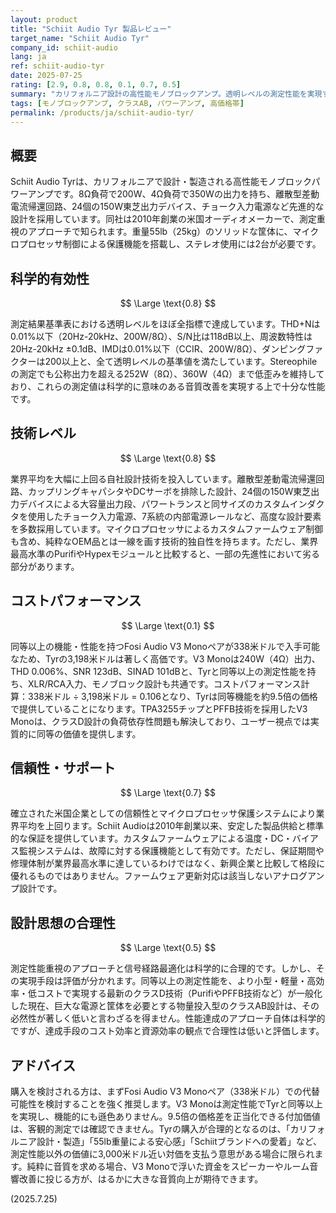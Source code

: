 ```yaml
---
layout: product
title: "Schiit Audio Tyr 製品レビュー"
target_name: "Schiit Audio Tyr"
company_id: schiit-audio
lang: ja
ref: schiit-audio-tyr
date: 2025-07-25
rating: [2.9, 0.8, 0.8, 0.1, 0.7, 0.5]
summary: "カリフォルニア設計の高性能モノブロックアンプ。透明レベルの測定性能を実現するも、同等機能のFosi Audio V3 Monoが338米ドルで入手可能なためコストパフォーマンスは著しく低い。"
tags: [モノブロックアンプ, クラスAB, パワーアンプ, 高価格帯]
permalink: /products/ja/schiit-audio-tyr/
---
```


## 概要

Schiit Audio Tyrは、カリフォルニアで設計・製造される高性能モノブロックパワーアンプです。8Ω負荷で200W、4Ω負荷で350Wの出力を持ち、離散型差動電流帰還回路、24個の150W東芝出力デバイス、チョーク入力電源など先進的な設計を採用しています。同社は2010年創業の米国オーディオメーカーで、測定重視のアプローチで知られます。重量55lb（25kg）のソリッドな筐体に、マイクロプロセッサ制御による保護機能を搭載し、ステレオ使用には2台が必要です。

## 科学的有効性

$$ \Large \text{0.8} $$

測定結果基準表における透明レベルをほぼ全指標で達成しています。THD+Nは0.01%以下（20Hz-20kHz、200W/8Ω）、S/N比は118dB以上、周波数特性は20Hz-20kHz ±0.1dB、IMDは0.01%以下（CCIR、200W/8Ω）、ダンピングファクターは200以上と、全て透明レベルの基準値を満たしています。Stereophileの測定でも公称出力を超える252W（8Ω）、360W（4Ω）まで低歪みを維持しており、これらの測定値は科学的に意味のある音質改善を実現する上で十分な性能です。

## 技術レベル

$$ \Large \text{0.8} $$

業界平均を大幅に上回る自社設計技術を投入しています。離散型差動電流帰還回路、カップリングキャパシタやDCサーボを排除した設計、24個の150W東芝出力デバイスによる大容量出力段、パワートランスと同サイズのカスタムインダクタを使用したチョーク入力電源、7系統の内部電源レールなど、高度な設計要素を多数採用しています。マイクロプロセッサによるカスタムファームウェア制御も含め、純粋なOEM品とは一線を画す技術的独自性を持ちます。ただし、業界最高水準のPurifiやHypexモジュールと比較すると、一部の先進性において劣る部分があります。

## コストパフォーマンス

$$ \Large \text{0.1} $$

同等以上の機能・性能を持つFosi Audio V3 Monoペアが338米ドルで入手可能なため、Tyrの3,198米ドルは著しく高価です。V3 Monoは240W（4Ω）出力、THD 0.006%、SNR 123dB、SINAD 101dBと、Tyrと同等以上の測定性能を持ち、XLR/RCA入力、モノブロック設計も共通です。コストパフォーマンス計算：338米ドル ÷ 3,198米ドル = 0.106となり、Tyrは同等機能を約9.5倍の価格で提供していることになります。TPA3255チップとPFFB技術を採用したV3 Monoは、クラスD設計の負荷依存性問題も解決しており、ユーザー視点では実質的に同等の価値を提供します。

## 信頼性・サポート

$$ \Large \text{0.7} $$

確立された米国企業としての信頼性とマイクロプロセッサ保護システムにより業界平均を上回ります。Schiit Audioは2010年創業以来、安定した製品供給と標準的な保証を提供しています。カスタムファームウェアによる温度・DC・バイアス監視システムは、故障に対する保護機能として有効です。ただし、保証期間や修理体制が業界最高水準に達しているわけではなく、新興企業と比較して格段に優れるものではありません。ファームウェア更新対応は該当しないアナログアンプ設計です。

## 設計思想の合理性

$$ \Large \text{0.5} $$

測定性能重視のアプローチと信号経路最適化は科学的に合理的です。しかし、その実現手段は評価が分かれます。同等以上の測定性能を、より小型・軽量・高効率・低コストで実現する最新のクラスD技術（PurifiやPFFB技術など）が一般化した現在、巨大な電源と筐体を必要とする物量投入型のクラスAB設計は、その必然性が著しく低いと言わざるを得ません。性能達成のアプローチ自体は科学的ですが、達成手段のコスト効率と資源効率の観点で合理性は低いと評価します。

## アドバイス

購入を検討される方は、まずFosi Audio V3 Monoペア（338米ドル）での代替可能性を検討することを強く推奨します。V3 Monoは測定性能でTyrと同等以上を実現し、機能的にも遜色ありません。9.5倍の価格差を正当化できる付加価値は、客観的測定では確認できません。Tyrの購入が合理的となるのは、「カリフォルニア設計・製造」「55lb重量による安心感」「Schiitブランドへの愛着」など、測定性能以外の価値に3,000米ドル近い対価を支払う意思がある場合に限られます。純粋に音質を求める場合、V3 Monoで浮いた資金をスピーカーやルーム音響改善に投じる方が、はるかに大きな音質向上が期待できます。

(2025.7.25)
